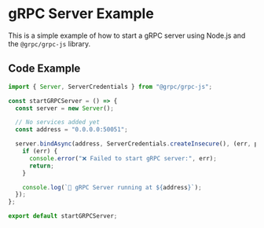 # gRPC Server Example

This is a simple example of how to start a gRPC server using Node.js and the `@grpc/grpc-js` library.

## Code Example

```javascript
import { Server, ServerCredentials } from "@grpc/grpc-js";

const startGRPCServer = () => {
  const server = new Server();

  // No services added yet
  const address = "0.0.0.0:50051";

  server.bindAsync(address, ServerCredentials.createInsecure(), (err, port) => {
    if (err) {
      console.error("❌ Failed to start gRPC server:", err);
      return;
    }

    console.log(`🚀 gRPC Server running at ${address}`);
  });
};

export default startGRPCServer;
